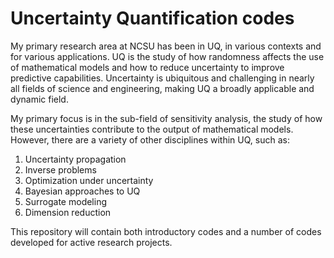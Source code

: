 # Uncertainty Quantification codes
My primary research area at NCSU has been in UQ, in various contexts and for various applications. UQ is the study of how randomness affects the use of mathematical models and how to reduce uncertainty to improve predictive capabilities. Uncertainty is ubiquitous and challenging in nearly all fields of science and engineering, making UQ a broadly applicable and dynamic field. 

My primary focus is in the sub-field of sensitivity analysis, the study of how these uncertainties contribute to the output of mathematical models. However, there are a variety of other disciplines within UQ, such as:
1. Uncertainty propagation
2. Inverse problems
3. Optimization under uncertainty
4. Bayesian approaches to UQ
5. Surrogate modeling
6. Dimension reduction

This repository will contain both introductory codes and a number of codes developed for active research projects. 
